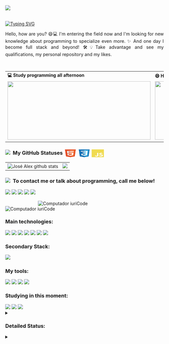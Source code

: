  <a href="https://github.com/alexx-pereira">
    <img align="center" src="https://raw.githubusercontent.com/gist/alexx-pereira/86291df18d3daccdff4f0cab7a962163/raw/6fa04ae4f3e78ec957df70a04cd65e6fd1758761/alex-perfil.svg" ">
  </a> 
  <br>
  <br>
  <br

[![Typing SVG](https://readme-typing-svg.herokuapp.com?font=Fira+Code&weight=1000&size=35&duration=4000&pause=1000&color=FFBD59&center=true&vLeft=true&random=false&width=1000&lines=HELLO%2C+My+name+is+José+Alex+:%29;I'm+17+years+old;I+am+Brazilian;I'm+a+computer+science+student+:%29)](https://git.io/typing-svg) 

<p align="justify"> Hello, how are you? 😄💻 I'm entering the field now and I'm looking for new knowledge about programming to specialize even more. ✨ And one day I become full stack and beyond! 🛠️💡Take advantage and see my qualifications, my personal repository and my likes. </p> <br>

<div align="center">
  <table>
    <tr>
      <td><b>💻 Study programming all afternoon </b></td>
      <td><b>😄 Have fun in my free time</b></td>
    </tr>
    <tr>
      <td><img src="https://res.cloudinary.com/practicaldev/image/fetch/s--yH1__SZq--/c_limit%2Cf_auto%2Cfl_progressive%2Cq_auto%2Cw_775/https://dev-to-uploads.s3.amazonaws.com/uploads/articles/ytshyt5ieabbodlgx2gr.png" width="455px" height="185px"></td>
      <td><img src="https://giffiles.alphacoders.com/219/219969.gif" width="455px" height="185px"> </td>
    </tr>
  </table>
</div>

<h3 align="left"><img src="https://www.emojiall.com/images/240/telegram/1f447.gif" height="30px"> &nbsp;My GitHub Statuses
  <img align="center" alt="HTML" height="25" width="40" src="https://raw.githubusercontent.com/devicons/devicon/master/icons/html5/html5-original.svg">
  <img align="center" alt="CSS" height="25" width="40" src="https://raw.githubusercontent.com/devicons/devicon/master/icons/css3/css3-original.svg">
  <img align="center" alt="Js" height="25" width="40" src="https://raw.githubusercontent.com/devicons/devicon/master/icons/javascript/javascript-plain.svg">
  
</h3>

<div align="center">
  <table>
    <tr>
      <td><img height="180em" src="https://github-readme-stats.vercel.app/api?username=alexx-pereira&hide_title=true&show_icons=true&include_all_commits=false&count_private=true&line_height=25&hide=issues&hide_border=true&title_color=FFBD59&icon_color=FFBD59&text_color=ffffff&bg_color=000000" alt="José Alex github stats" /></td>
      <td><img height="180em" src="https://github-readme-stats.vercel.app/api/top-langs/?username=alexx-pereira&layout=compact&hide_title=false&show_icons=true&include_all_commits=false&count_private=true&line_height=25&hide=issues&hide_border=true&title_color=FFBD59&text_color=ffffff&bg_color=000000"/></td>
    </tr>
  </table>
</div>

<h3 align="left"><img src="https://raw.githubusercontent.com/kaueMarques/kaueMarques/master/hi.gif" height="30px"> &nbsp;To contact me or talk about programming, call me below!</h3>
 
<div> 
  <a href="" target="_blank"><img src="https://img.shields.io/badge/YouTube-000?style=for-the-badge&logo=youtube&logoColor=FFBD59" target="_blank"></a>
  <a href="" target="_blank"><img src="https://img.shields.io/badge/-Instagram-000?style=for-the-badge&logo=instagram&logoColor=FFBD59" target="_blank"></a>
  <a href="" target="_blank"><img src="https://img.shields.io/badge/Discord-000?style=for-the-badge&logo=discord&logoColor=FFBD59" target="_blank"></a> 
  <a href="mailto:jasp1@aluno.ifal.edu.br"><img src="https://img.shields.io/badge/-Gmail-000?style=for-the-badge&logo=gmail&logoColor=FFBD59" target="_blank"></a>
  <a href="" target="_blank"><img src="https://img.shields.io/badge/-LinkedIn-000?style=for-the-badge&logo=linkedin&logoColor=FFBD59" target="_blank"></a>
</div> <br>

   <!-- 
    <img align="right" height="590em" src="https://raw.githubusercontent.com/gist/alexx-pereira/fe606d23c1879116a6a5798f99840fe6/raw/8fe1c138604b9dddbffb865bdd142ddda7c301d2/alex-github-card.svg"/>
   -->

<div  align="left"> 
  <img src="https://raw.githubusercontent.com/gist/alexx-pereira/ca62ee9a1d7bb74e021280459e246778/raw/a4da54ca9351036d10de3020d2ef75570a71ce5a/ddde.svg" min-width="400px" max-width="400px" width="400px" align="right" alt="Computador iuriCode">
  <img src="https://komarev.com/ghpvc/?username=alexx-pereira&labelColor=FFBD59&color=FFBD59&abbreviated=true&style=flat-square" min-width="100px" max-width="200px" width="150px" alt="Computador iuriCode" color="FFBD59">


  <h3 align="left">Main technologies: </h3>
  <img src="https://img.shields.io/badge/HTML5-E34F26?style=for-the-badge&logo=html5&logoColor=white"> <!-- HTML --> 
  <img src="https://img.shields.io/badge/CSS3-1572B6?style=for-the-badge&logo=css3&logoColor=white"> <!-- CSS -->
  <img src="https://img.shields.io/badge/JavaScript-F7DF1E?style=for-the-badge&logo=javascript&logoColor=black"> <!-- JavaScript -->
  <img src="https://img.shields.io/badge/Java-ED8B00?style=for-the-badge&logo=openjdk&logoColor=white"> <!-- Java -->
  <img src="https://img.shields.io/badge/Canva-%2300C4CC.svg?&style=for-the-badge&logo=Canva&logoColor=white"> <!-- Canva -->
  <img src="https://img.shields.io/badge/Figma-F24E1E?style=for-the-badge&logo=figma&logoColor=white"> <!-- Figma --> 
  <img src="https://img.shields.io/badge/Google%20Sheets-34A853?style=for-the-badge&logo=google-sheets&logoColor=white"> <!-- Google Chits -->

  <h3 align="left">Secondary Stack: </h3>
  <img src="https://img.shields.io/badge/Arduino-00979D?style=for-the-badge&logo=Arduino&logoColor=white"> <!-- Arduino -->

  <h3 align="left">My tools: </h3>
  <img src="https://img.shields.io/badge/Arduino_IDE-00979D?style=for-the-badge&logo=arduino&logoColor=white"> <!-- Arduino IDE -->
  <img src="https://img.shields.io/badge/replit-667881?style=for-the-badge&logo=replit&logoColor=white"> <!-- Replit -->
  <img src="https://img.shields.io/badge/Eclipse-2C2255?style=for-the-badge&logo=eclipse&logoColor=white"> <!-- Eclipse --> 
  <img src="https://img.shields.io/badge/-Visual%20Studio%20Code-6420FF?style=for-the-badge&logo=visual-studio-code&logoColor=white&labelColor=6420FF"> <!-- Visual Studio Code-->

  <h3 align="left">Studying in this moment: </h3>
  <img src="https://img.shields.io/badge/Python-14354C?style=for-the-badge&logo=python&logoColor=white"> <!-- Python --> 
  <img src="https://img.shields.io/badge/GIT-E44C30?style=for-the-badge&logo=git&logoColor=white"> <!-- Git --> 
  <img src="https://img.shields.io/badge/-GitHub-62C7C9?style=for-the-badge&logo=github&labelColor=62C7C9"> <!-- Git Hub--> 
</div>

<details aling="left">
<summary><h3>Detailed Status: </h3></summary>

</details>

 
<details align="left">
  <summary></summary> 
 
  <img align="center" src="https://raw.githubusercontent.com/gist/alexx-pereira/55a05646910e390ccb1e3cfb08bd13d3/raw/1c7c236c1c6645f1a3460ba9857d42727b70245e/decoration-github2.svg"> <br>

- Gosto de jogos multiplayer 5v5 como Honor of Kings.
- Gosto de lugares calmos e com pouca movimentação.
- Gosto de ter as minhas coisas bem limpas e organizadas, pelomenos quando eu não estou trabalhando 🤣.
- Gosto de músicas com ideologia forte.
- Gosto de animes/mangas e mexer em coisas como:
   - Indústria 4.0 (IOT, Robótica, Modelagem e impressão 3d, Corte a laser, Drones, Eletrônica);
   - Dar aula.

</details>


 
